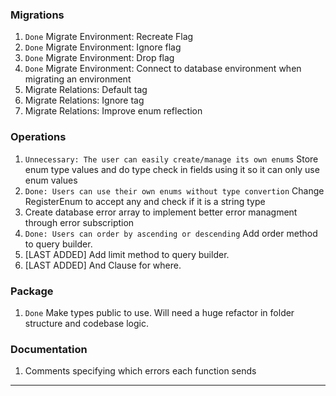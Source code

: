 ### Migrations
1. `Done` Migrate Environment: Recreate Flag
2. `Done` Migrate Environment: Ignore flag
3. `Done` Migrate Environment: Drop flag
4. `Done` Migrate Environment: Connect to database environment when migrating an environment
5. Migrate Relations: Default tag
6. Migrate Relations: Ignore  tag
6. Migrate Relations: Improve enum reflection

### Operations
1. `Unnecessary: The user can easily create/manage its own enums` Store enum type values and do type check in fields using it so it can only use enum values
2. `Done: Users can use their own enums without type convertion` Change RegisterEnum to accept any and check if it is a string type
3. Create database error array to implement better error managment through error subscription
4. `Done: Users can order by ascending or descending` Add order method to query builder.
4. [LAST ADDED] Add limit method to query builder.
5. [LAST ADDED] And Clause for where.

### Package
1. `Done` Make types public to use. Will need a huge refactor in folder structure and codebase logic.

### Documentation
1. Comments specifying which errors each function sends

------------
